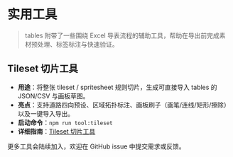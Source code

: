 # 实用工具

> tables 附带了一些围绕 Excel 导表流程的辅助工具，帮助在导出前完成素材预处理、标签标注与快速验证。

## Tileset 切片工具

- **用途**：将整张 tileset / spritesheet 规则切片，生成可直接导入 tables 的 JSON/CSV 与画板草图。
- **亮点**：支持道路四向预设、区域拓扑标注、画板刷子（画笔/连线/矩形/擦除）以及一键导入导出。
- **启动命令**：`npm run tool:tileset`
- **详细指南**：[Tileset 切片工具](/tools/tileset-slicer)

更多工具会陆续加入，欢迎在 GitHub issue 中提交需求或反馈。
